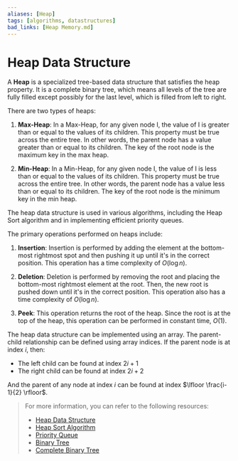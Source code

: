 ```yaml
---
aliases: [Heap]
tags: [algorithms, datastructures]
bad_links: [Heap Memory.md]
---
```

# Heap Data Structure

A **Heap** is a specialized tree-based data structure that satisfies the heap property. It is a complete binary tree, which means all levels of the tree are fully filled except possibly for the last level, which is filled from left to right.

There are two types of heaps:

1. **Max-Heap**: In a Max-Heap, for any given node I, the value of I is greater than or equal to the values of its children. This property must be true across the entire tree. In other words, the parent node has a value greater than or equal to its children. The key of the root node is the maximum key in the max heap.

2. **Min-Heap**: In a Min-Heap, for any given node I, the value of I is less than or equal to the values of its children. This property must be true across the entire tree. In other words, the parent node has a value less than or equal to its children. The key of the root node is the minimum key in the min heap.

The heap data structure is used in various algorithms, including the Heap Sort algorithm and in implementing efficient priority queues.

The primary operations performed on heaps include:

1. **Insertion**: Insertion is performed by adding the element at the bottom-most rightmost spot and then pushing it up until it's in the correct position. This operation has a time complexity of $O(\log n)$.

2. **Deletion**: Deletion is performed by removing the root and placing the bottom-most rightmost element at the root. Then, the new root is pushed down until it's in the correct position. This operation also has a time complexity of $O(\log n)$.

3. **Peek**: This operation returns the root of the heap. Since the root is at the top of the heap, this operation can be performed in constant time, $O(1)$.

The heap data structure can be implemented using an array. The parent-child relationship can be defined using array indices. If the parent node is at index $i$, then:

- The left child can be found at index $2i + 1$
- The right child can be found at index $2i + 2$

And the parent of any node at index $i$ can be found at index $\lfloor \frac{i-1}{2} \rfloor$.

> For more information, you can refer to the following resources:
> - [Heap Data Structure](https://www.google.com/search?q=Heap+Data+Structure)
> - [Heap Sort Algorithm](https://www.google.com/search?q=Heap+Sort+Algorithm)
> - [Priority Queue](https://www.google.com/search?q=Priority+Queue)
> - [Binary Tree](https://www.google.com/search?q=Binary+Tree)
> - [Complete Binary Tree](https://www.google.com/search?q=Complete+Binary+Tree)
